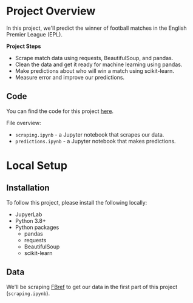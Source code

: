 # Project Overview

In this project, we'll predict the winner of football matches in the English Premier League (EPL).  

**Project Steps**

* Scrape match data using requests, BeautifulSoup, and pandas.  
* Clean the data and get it ready for machine learning using pandas.
* Make predictions about who will win a match using scikit-learn.
* Measure error and improve our predictions.

## Code

You can find the code for this project [here](https://github.com/dataquestio/project-walkthroughs/tree/master/football_matches).

File overview:

* `scraping.ipynb` - a Jupyter notebook that scrapes our data.
* `predictions.ipynb` - a Jupyter notebook that makes predictions.

# Local Setup

## Installation

To follow this project, please install the following locally:

* JupyerLab
* Python 3.8+
* Python packages
    * pandas
    * requests
    * BeautifulSoup
    * scikit-learn
    
## Data

We'll be scraping [FBref](https://fbref.com/en/) to get our data in the first part of this project (`scraping.ipynb`).
